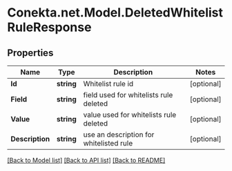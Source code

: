 # Conekta.net.Model.DeletedWhitelistRuleResponse

## Properties

Name | Type | Description | Notes
------------ | ------------- | ------------- | -------------
**Id** | **string** | Whitelist rule id | [optional] 
**Field** | **string** | field used for whitelists rule deleted | [optional] 
**Value** | **string** | value used for whitelists rule deleted | [optional] 
**Description** | **string** | use an description for whitelisted rule | [optional] 

[[Back to Model list]](../README.md#documentation-for-models) [[Back to API list]](../README.md#documentation-for-api-endpoints) [[Back to README]](../README.md)

